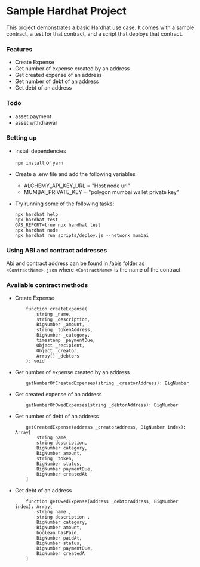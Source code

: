 # Sample Hardhat Project

This project demonstrates a basic Hardhat use case. It comes with a sample contract, a test for that contract, and a script that deploys that contract.


### Features
- Create Expense
- Get number of expense created by an address
- Get created expense of an address
- Get number of debt of an address
- Get debt of an address

### Todo
- asset payment
- asset withdrawal

### Setting up 

- Install dependencies
    
    `npm install` or `yarn `

- Create a .env file and add the following variables

    - ALCHEMY_API_KEY_URL = "Host node url"
    - MUMBAI_PRIVATE_KEY = "polygon mumbai wallet private key"


- Try running some of the following tasks:

    ```shell
    npx hardhat help
    npx hardhat test
    GAS_REPORT=true npx hardhat test
    npx hardhat node
    npx hardhat run scripts/deploy.js --network mumbai
    ```

### Using ABI and contract addresses

Abi and contract address can be found in /abis folder as `<ContractName>.json` where `<ContractName>` is the name of the contract.


### Available contract methods
- Create Expense
    ```
        function createExpense(
            string _name,
            string _description,
            BigNumber _amount,
            string _tokenAddress,
            BigNumber _category,
            timestamp _paymentDue,
            Object _recipient,
            Object _creator,
            Array[] _debtors
        ): void
    ```

 - Get number of expense created by an address
    ```
        getNumberOfCreatedExpenses(string _creatorAddress): BigNumber
    ```
 - Get created expense of an address
    ```
        getNumberOfOwedExpenses(string _debtorAddress): BigNumber
    ```

 - Get number of debt of an address
    ```
        getCreatedExpense(address _creatorAddress, BigNumber index): Array[
            string name,
            string description,
            BigNumber category,
            BigNumber amount,
            string  token,
            BigNumber status,
            BigNumber paymentDue,
            BigNumber createdAt
        ]
    ```

 - Get debt of an address
    ```
        function getOwedExpense(address _debtorAddress, BigNumber index): Array[
            string name ,
            string description ,
            BigNumber category,
            BigNumber amount,
            boolean hasPaid,
            BigNumber paidAt,
            BigNumber status,
            BigNumber paymentDue,
            BigNumber createdA
        ]
    
    ```
